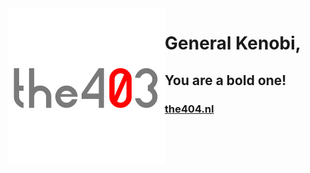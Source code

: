 <img src="the403-profile-photoV5.5.png" alt="Logo" width="250" height="250" align=left>

# General Kenobi, 
## You are a bold one!
### [the404.nl](https://the404.nl/)
